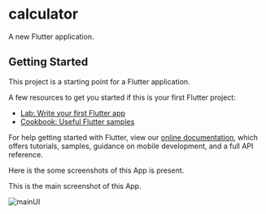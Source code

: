 # calculator

A new Flutter application.

## Getting Started

This project is a starting point for a Flutter application.

A few resources to get you started if this is your first Flutter project:

- [Lab: Write your first Flutter app](https://flutter.dev/docs/get-started/codelab)
- [Cookbook: Useful Flutter samples](https://flutter.dev/docs/cookbook)

For help getting started with Flutter, view our
[online documentation](https://flutter.dev/docs), which offers tutorials,
samples, guidance on mobile development, and a full API reference.

Here is the some screenshots of this App is present.


This is the main screenshot of this App.



![mainUI](https://user-images.githubusercontent.com/74393555/99380961-724d6600-28ec-11eb-9b62-8c6d7d3b7670.png)
